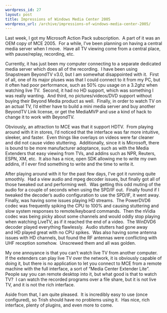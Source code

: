 ```yaml
--- 
wordpress_id: 27
layout: post
title: Impressions of Windows Media Center 2005
wordpress_url: /archive/impressions-of-windows-media-center-2005/
---
```


<p>Last week, I got my Microsoft Action Pack subscription.&nbsp; A part of it was an OEM copy of MCE 2005.&nbsp; For a while, I&rsquo;ve been planning on having a central media server when I move.&nbsp; Have all TV viewing come from a central place, with pause/replay, recording, etc.</p>
<p>Currently, it has just been my computer connecting to a separate dedicated media server which does all of the recording.&nbsp; I have been using Snapstream BeyondTV v3.0, but I am somewhat disappointed with it.&nbsp; First of all, one of its major pluses was that I could connect to it from my PC, but it often had poor performance, such as 50% cpu usage on a 3.2ghz when watching live TV.&nbsp; Second, it had no HD support, which was something I was really wanting.&nbsp; And third, no pictures/videos/DVD support without buying their Beyond Media product as well.&nbsp; Finally, in order to watch TV on an actual TV, I&rsquo;d either have to build a mini media server and buy another BeyondTV Link license, or get the MediaMVP and use a kind of hack to change it to work with BeyondTV.</p>
<p>Obviously, an attraction to MCE was that it support HDTV.&nbsp; From playing around with it in stores, I&rsquo;d noticed that the interface was far more intuitive, sleeker, and faster.&nbsp; Even things like overlays on videos were far cleaner and did not cause video stuttering.&nbsp; Additionally, since it is Microsoft, there is bound to be more manufacturer adoptance, such as with the Media Extenders that easy viewing from TVs, and addins such as NPR, Reuters, ESPN, XM, etc.&nbsp; It also has a nice, open SDK allowing me to write my own addins, if I ever find something to write and the time to write it.</p>
<p>After playing around with it for the past few days, I&rsquo;ve got it running quite smoothly.&nbsp; Had a view audio and mpeg decoder issues, but finally got all of those tweaked out and performing well.&nbsp; Was getting this odd muting of the audio for a couple of seconds when using the SPD/IF out.&nbsp; Finally found if I tweaked the decoder&rsquo;s audio configuration to use the SPD/IF, it went away.&nbsp; Finally, was having some issues playing HD streams.&nbsp; The PowerDVD6 codec was frequently spiking the CPU to 100% and causing stuttering and slow system responses to remote/keyboard commands.&nbsp; Then the nVidia codec was being picky about some channels and would oddly stop playing when watching LiveTV, as if it reached the end of a video.&nbsp; The WinDVD6 decoder played everything flawlessly.&nbsp; Audio stutters had gone away and&nbsp;HD played great with no CPU spikes.&nbsp; Was also having some antenna issues with HD channels, but found the RF antennas were conflicting with UHF reception somehow.&nbsp; Unscrewed them and all was golden.</p>
<p>My one annoyance is that you can&rsquo;t watch live TV from another computer.&nbsp; If the extenders can play live TV over the network, it is obviously capable of doing it, but there is no application to let you connect to MCE from a remote machine with the full interface, a sort of &ldquo;Media Center Extender Lite&rdquo;.&nbsp; People say you can remote desktop into it, but what good is that to watch TV?&nbsp; I can watch the recorded programs over a file share, but it is not live TV, and it is not the rich interface.</p>
<p>Aside from that, I am quite pleased.&nbsp; It is incredibly easy to use (once configured), so Trish should have no problems using it.&nbsp; Has nice, rich interface, plenty of plugins, and even more to come.</p>
         
